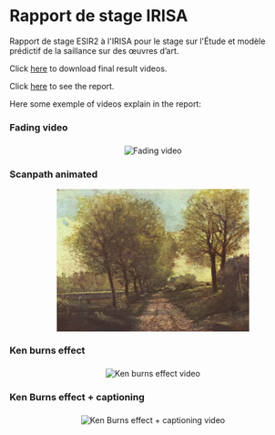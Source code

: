 # Rapport de stage IRISA

Rapport de stage ESIR2 à l'IRISA pour le stage sur l'Étude et modèle prédictif de la saillance sur des œuvres d’art.

Click [here](https://drive.google.com/file/d/12EfGLIaQ0pg4ddWsy4Nmons33vnFxjhH/view?usp=sharing) to download final result videos.

Click [here](master.pdf) to see the report.

Here some exemple of videos explain in the report:

### Fading video

<html>
<body>
<p align="center"><img src="docs_git/fading.gif" alt="Fading video" height="250" align="middle"></p>
</body>
</html>

### Scanpath animated

<html>
<body>
<p align="center"><img src="docs_git/scanpaths.gif" alt="Scanpath animated video" height="250" align="middle"></p>
</body>
</html>

### Ken burns effect

<html>
<body>
<p align="center"><img src="docs_git/example_ken_burns.gif" alt="Ken burns effect video" height="250" align="middle"></p>
</body>
</html>

### Ken Burns effect + captioning

<html>
<body>
<p align="center"><img src="docs_git/example_ken_burns_with_caption.gif" alt="Ken Burns effect + captioning video" height="250" align="middle"></p>
</body>
</html>
